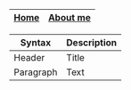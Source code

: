 | [Home](/) | [About me](about_me.md) |
|---|---|


| Syntax      | Description |
| ----------- | ----------- |
| Header      | Title       |
| Paragraph   | Text        |
